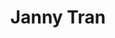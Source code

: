 ---
layout: side-module
title: "Janny Tran"
text: "Janny keeps BWC afloat with her sharp business management skills and her cheerleading attitude."
URL: "#"
---